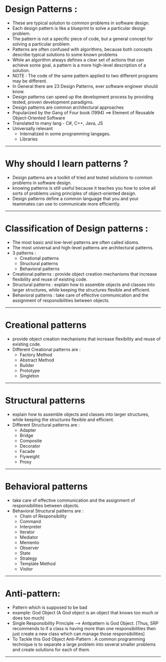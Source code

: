 # Design Patterns :

- These are typical solution to common problems in software design.
- Each design pattern is like a blueprint to solve a particular design problem.
- The pattern is not a specific piece of code, but a general concept for solving a particular problem.
- Patterns are often confused with algorithms, because both concepts describe typical solutions to some known problems
- While an algorithm always defines a clear set of actions that can achieve some goal, a pattern is a more high-level description of a solution.
- NOTE : The code of the same pattern applied to two different programs may be different.
- In General there are 23 Design Patterns, ever software engineer should know.
- Design patterns can speed up the development process by providing tested, proven development paradigms.
- Design patterns are common architectural approaches
- Popularized by the Gang of Four book (1994) ==> Element of Reusable Object-Oriented Software
- Translated to many lang - C#, C++, Java, JS
- Universally relevant
  - Internalized in some programming langages.
  - Libraries

---

# Why should I learn patterns ?

- Design patterns are a toolkit of tried and tested solutions to common problems in software design.
- knowing patterns is still useful because it teaches you how to solve all sorts of problems using principles of object-oriented design.
- Design patterns define a common language that you and your teammates can use to communicate more efficiently.

---

# Classification of Design patterns :

- The most basic and low-level patterns are often called idioms.
- The most universal and high-level patterns are architectural patterns.
- 3 patterns :
  - Creational patterns
  - Structural patterns
  - Behavioral patterns
- Creational patterns : provide object creation mechanisms that increase flexibility and reuse of existing code.
- Structural patterns : explain how to assemble objects and classes into larger structures, while keeping the structures flexible and efficient.
- Behavioral patterns : take care of effective communication and the assignment of responsibilities between objects.

---

# Creational patterns

- provide object creation mechanisms that increase flexibility and reuse of existing code.
- Different Creational patterns are :
  - Factory Method
  - Abstract Method
  - Builder
  - Prototype
  - Singleton

---

# Structural patterns

- explain how to assemble objects and classes into larger structures, while keeping the structures flexible and efficient.
- Different Structural patterns are :
  - Adapter
  - Bridge
  - Composite
  - Decorator
  - Facade
  - Flyweight
  - Proxy

---

# Behavioral patterns

- take care of effective communication and the assignment of responsibilities between objects.
- Behavioral Structural patterns are :
  - Chain of Responsibility
  - Command
  - Interpreter
  - Iterator
  - Mediator
  - Memento
  - Observer
  - State
  - Strategy
  - Template Method
  - Visitor

---

# Anti-pattern:

- Pattern which is supposed to be bad
- example: God Object (A God object is an object that knows too much or does too much)
- Single Responsibility Principle --> Antipattern is God Object. [Thus, SRP recommends to if a class is having more than one responsibilities then just create a new class which can manage those responsibilities]
- To Tackle this God Object Anti-Pattern : A common programming technique is to separate a large problem into several smaller problems and create solutions for each of them.

---
